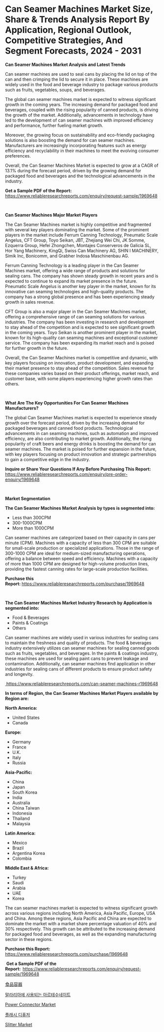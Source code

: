 <p><h1>Can Seamer Machines Market Size, Share & Trends Analysis Report By Application, Regional Outlook, Competitive Strategies, And Segment Forecasts, 2024 - 2031</h1></p><p><strong>Can Seamer Machines Market Analysis and Latest Trends</strong></p>
<p><p>Can seamer machines are used to seal cans by placing the lid on top of the can and then crimping the lid to secure it in place. These machines are widely used in the food and beverage industry to package various products such as fruits, vegetables, soups, and beverages.</p><p>The global can seamer machines market is expected to witness significant growth in the coming years. The increasing demand for packaged food and beverages, coupled with the rising popularity of canned products, is driving the growth of the market. Additionally, advancements in technology have led to the development of can seamer machines with improved efficiency and performance, further fueling market growth.</p><p>Moreover, the growing focus on sustainability and eco-friendly packaging solutions is also boosting the demand for can seamer machines. Manufacturers are increasingly incorporating features such as energy efficiency and recyclability in their machines to meet the evolving consumer preferences.</p><p>Overall, the Can Seamer Machines Market is expected to grow at a CAGR of 13.1% during the forecast period, driven by the growing demand for packaged food and beverages and the technological advancements in the industry.</p></p>
<p><strong>Get a Sample PDF of the Report:&nbsp;</strong> <a href="https://www.reliableresearchreports.com/enquiry/request-sample/1969648">https://www.reliableresearchreports.com/enquiry/request-sample/1969648</a></p>
<p>&nbsp;</p>
<p><strong>Can Seamer Machines Major Market Players</strong></p>
<p><p>The Can Seamer Machines market is highly competitive and fragmented with several key players dominating the market. Some of the prominent players in the market include Ferrum Canning Technology, Pneumatic Scale Angelus, CFT Group, Toyo Seikan, JBT, Zhejiang Wei Chi, JK Somme, Ezquerra Group, Hefei Zhongchen, Montajes Conserveros de Galicia SL, Hor Yang Machinery, KingQi, Swiss Can Machinery AG, SHIN I MACHINERY, Simik Inc, Bonicomm, and Grabher Indosa Maschinenbau AG.</p><p>Ferrum Canning Technology is a leading player in the Can Seamer Machines market, offering a wide range of products and solutions for sealing cans. The company has shown steady growth in recent years and is expected to continue to expand its market presence in the future. Pneumatic Scale Angelus is another key player in the market, known for its innovative can seaming technologies and high-quality products. The company has a strong global presence and has been experiencing steady growth in sales revenue.</p><p>CFT Group is also a major player in the Can Seamer Machines market, offering a comprehensive range of can seaming solutions for various industries. The company has been investing in research and development to stay ahead of the competition and is expected to see significant growth in the coming years. Toyo Seikan is another prominent player in the market, known for its high-quality can seaming machines and exceptional customer service. The company has been expanding its market reach and is poised for further growth in the future. </p><p>Overall, the Can Seamer Machines market is competitive and dynamic, with key players focusing on innovation, product development, and expanding their market presence to stay ahead of the competition. Sales revenue for these companies varies based on their product offerings, market reach, and customer base, with some players experiencing higher growth rates than others.</p></p>
<p>&nbsp;</p>
<p><strong>What Are The Key Opportunities For Can Seamer Machines Manufacturers?</strong></p>
<p><p>The global Can Seamer Machines market is expected to experience steady growth over the forecast period, driven by the increasing demand for packaged beverages and canned food products. Technological advancements in can seaming machines, such as automation and improved efficiency, are also contributing to market growth. Additionally, the rising popularity of craft beers and energy drinks is boosting the demand for can seamer machines. The market is poised for further expansion in the future, with key players focusing on product innovation and strategic partnerships to gain a competitive edge in the industry.</p></p>
<p><strong>Inquire or Share Your Questions If Any Before Purchasing This Report:</strong> <a href="https://www.reliableresearchreports.com/enquiry/pre-order-enquiry/1969648">https://www.reliableresearchreports.com/enquiry/pre-order-enquiry/1969648</a></p>
<p>&nbsp;</p>
<p><strong>Market Segmentation</strong></p>
<p><strong>The Can Seamer Machines Market Analysis by types is segmented into:</strong></p>
<p><ul><li>Less than 300CPM</li><li>300-1000CPM</li><li>More than 1000CPM</li></ul></p>
<p><p>Can seamer machines are categorized based on their capacity in cans per minute (CPM). Machines with a capacity of less than 300 CPM are suitable for small-scale production or specialized applications. Those in the range of 300-1000 CPM are ideal for medium-sized manufacturing operations, offering a balance between speed and efficiency. Machines with a capacity of more than 1000 CPM are designed for high-volume production lines, providing the fastest canning rates for large-scale production facilities.</p></p>
<p><strong>Purchase this Report:&nbsp;</strong><a href="https://www.reliableresearchreports.com/purchase/1969648">https://www.reliableresearchreports.com/purchase/1969648</a></p>
<p>&nbsp;</p>
<p><strong>The Can Seamer Machines Market Industry Research by Application is segmented into:</strong></p>
<p><ul><li>Food & Beverages</li><li>Paints & Coatings</li><li>Others</li></ul></p>
<p><p>Can seamer machines are widely used in various industries for sealing cans to maintain the freshness and quality of products. The food & beverages industry extensively utilizes can seamer machines for sealing canned goods such as fruits, vegetables, and beverages. In the paints & coatings industry, these machines are used for sealing paint cans to prevent leakage and contamination. Additionally, can seamer machines find application in other industries for sealing cans of different products to ensure product safety and longevity.</p></p>
<p><a href="https://www.reliableresearchreports.com/can-seamer-machines-r1969648">&nbsp;https://www.reliableresearchreports.com/can-seamer-machines-r1969648</a></p>
<p><strong>In terms of Region, the Can Seamer Machines Market Players available by Region are:</strong></p>
<p>
    <p> <strong> North America: </strong>
        <ul>
            <li>United States</li>
            <li>Canada</li>
        </ul>
        </p> 
    <p> <strong> Europe: </strong>
        <ul>
            <li>Germany</li>
            <li>France</li>
            <li>U.K.</li>
            <li>Italy</li>
            <li>Russia</li>
        </ul>
        </p> 
    <p> <strong> Asia-Pacific: </strong>
        <ul>
            <li>China</li>
            <li>Japan</li>
            <li>South Korea</li>
            <li>India</li>
            <li>Australia</li>
            <li>China Taiwan</li>
            <li>Indonesia</li>
            <li>Thailand</li>
            <li>Malaysia</li>
        </ul>
        </p> 
    <p> <strong> Latin America: </strong>
        <ul>
            <li>Mexico</li>
            <li>Brazil</li>
            <li>Argentina Korea</li>
            <li>Colombia</li>
        </ul>
        </p> 
    <p> <strong> Middle East & Africa: </strong>
        <ul>
            <li>Turkey</li>
            <li>Saudi</li>
            <li>Arabia</li>
            <li>UAE</li>
            <li>Korea</li>
        </ul>
    </p>
    </p>
<p><p>The can seamer machines market is expected to witness significant growth across various regions including North America, Asia Pacific, Europe, USA and China. Among these regions, Asia Pacific and China are expected to dominate the market with a market share percentage valuation of 40% and 30% respectively. This growth can be attributed to the increasing demand for packaged food and beverages, as well as the expanding manufacturing sector in these regions.</p></p>
<p><strong>Purchase this Report: </strong><a href="https://www.reliableresearchreports.com/purchase/1969648">https://www.reliableresearchreports.com/purchase/1969648</a></p>
<p>&nbsp;<strong>Get a Sample PDF of the Report:&nbsp;&nbsp;</strong><a href="https://www.reliableresearchreports.com/enquiry/request-sample/1969648">https://www.reliableresearchreports.com/enquiry/request-sample/1969648</a></p>
<p><strong></strong></p>
<p><p><a href="https://github.com/LuzHills1972/Market-Research-Report-List-1/blob/main/1627013158099.md">食品容器</a></p><p><a href="https://github.com/RonSpencer61/Market-Research-Report-List-1/blob/main/2343593169596.md">말라리아에 사용되는 아르테수네이트</a></p><p><a href="https://github.com/claudianurdin/Market-Research-Report-List-1/blob/main/power-connector-market.md">Power Connector Market</a></p><p><a href="https://github.com/CarmellaLang1/Market-Research-Report-List-1/blob/main/9899670169597.md">플래시 디퓨저</a></p><p><a href="https://github.com/mabenkhyari11/Market-Research-Report-List-1/blob/main/slitter-market.md">Slitter Market</a></p></p>